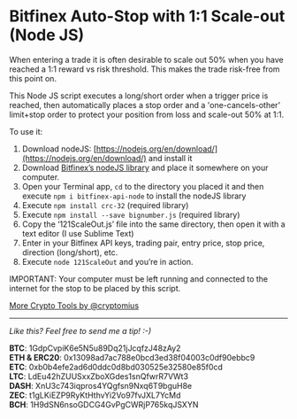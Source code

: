 # Bitfinex Auto-Stop with 1:1 Scale-out (Node JS)

When entering a trade it is often desirable to scale out 50% when you have reached a 1:1 reward vs risk threshold. This makes the trade risk-free from this point on. 

This Node JS script executes a long/short order when a trigger price is reached, then automatically places a stop order and a 'one-cancels-other' limit+stop order to protect your position from loss and scale-out 50% at 1:1.

To use it:

1. Download nodeJS: [https://nodejs.org/en/download/](https://nodejs.org/en/download/) and install it
2. Download [Bitfinex’s nodeJS library](https://github.com/bitfinexcom/bitfinex-api-node/) and place it somewhere on your computer.
3. Open your Terminal app, `cd` to the directory you placed it and then execute `npm i bitfinex-api-node` to install the nodeJS library
4. Execute `npm install crc-32` (required library)
5. Execute `npm install --save bignumber.js` (required library)
6. Copy the ‘121ScaleOut.js’ file into the same directory, then open it with a text editor (I use Sublime Text)
7. Enter in your Bitfinex API keys, trading pair, entry price, stop price, direction (long/short), etc. 
6. Execute `node 121ScaleOut` and you’re in action.

IMPORTANT: Your computer must be left running and connected to the internet for the stop to be placed by this script.

[More Crypto Tools by @cryptomius](https://github.com/cryptomius/Cryptomius-Crypto-Tools-Overview)

---
*Like this? Feel free to send me a tip! :-)*

**BTC**: 1GdpCvpiK6e5N5u89Dq21jJcqfzJ48zAy2  
**ETH & ERC20**: 0x13098ad7ac788e0bcd3ed38f04003c0df90ebbc9  
**ETC**: 0xb0b4efe2ad6d0ddc0d8bd030525e32580e85f0cd  
**LTC**: LdEu42hZUUSxxZboXGdes1snQfwrR7VWt3  
**DASH**: XnU3c743iqpros4YQgfsn9Nxq6T9bguH8e  
**ZEC**: t1gLKiEZP9RyKtHthvYi2Vo97fvJXL7YcMd  
**BCH**: 1H9dSN6nsoGDCG4GvPgCWRjP765kqJSXYN
